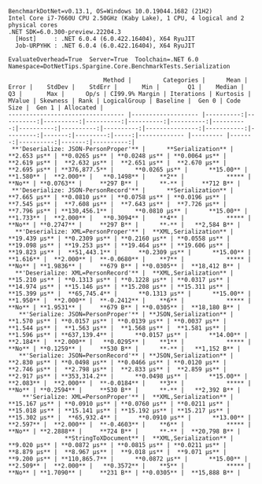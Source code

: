 
    BenchmarkDotNet=v0.13.1, OS=Windows 10.0.19044.1682 (21H2)
    Intel Core i7-7660U CPU 2.50GHz (Kaby Lake), 1 CPU, 4 logical and 2 physical cores
    .NET SDK=6.0.300-preview.22204.3
      [Host]     : .NET 6.0.4 (6.0.422.16404), X64 RyuJIT
      Job-URPYHK : .NET 6.0.4 (6.0.422.16404), X64 RyuJIT

    EvaluateOverhead=True  Server=True  Toolchain=.NET 6.0  
    Namespace=DotNetTips.Spargine.Core.BenchmarkTests.Serialization  

                               Method |         Categories |      Mean |     Error |    StdDev |    StdErr |       Min |        Q1 |    Median |        Q3 |       Max |      Op/s | CI99.9% Margin | Iterations | Kurtosis | MValue | Skewness | Rank | LogicalGroup | Baseline |  Gen 0 | Code Size |  Gen 1 | Allocated |
    --------------------------------- |------------------- |----------:|----------:|----------:|----------:|----------:|----------:|----------:|----------:|----------:|----------:|---------------:|-----------:|---------:|-------:|---------:|-----:|------------- |--------- |-------:|----------:|-------:|----------:|
     **'Deserialize: JSON-PersonProper'** |      **Serialization** |  **2.653 μs** | **0.0265 μs** | **0.0248 μs** | **0.0064 μs** |  **2.619 μs** |  **2.632 μs** |  **2.651 μs** |  **2.670 μs** |  **2.695 μs** | **376,877.5** |      **0.0265 μs** |      **15.00** |    **1.580** |  **2.000** |   **0.1498** |    **2** |            ***** |       **No** | **0.0763** |     **297 B** |      **-** |     **712 B** |
     **'Deserialize: JSON-PersonRecord'** |      **Serialization** |  **7.665 μs** | **0.0810 μs** | **0.0758 μs** | **0.0196 μs** |  **7.545 μs** |  **7.608 μs** |  **7.643 μs** |  **7.726 μs** |  **7.796 μs** | **130,456.1** |      **0.0810 μs** |      **15.00** |    **1.733** |  **2.000** |   **0.3094** |    **4** |            ***** |       **No** | **0.2747** |     **297 B** |      **-** |   **2,584 B** |
      **'Deserialize: XML=PersonProper'** |  **XML,Serialization** | **19.439 μs** | **0.2309 μs** | **0.2160 μs** | **0.0558 μs** | **19.098 μs** | **19.253 μs** | **19.464 μs** | **19.606 μs** | **19.823 μs** |  **51,443.1** |      **0.2309 μs** |      **15.00** |    **1.616** |  **2.000** |  **-0.0680** |    **7** |            ***** |       **No** | **1.9836** |     **679 B** | **0.0305** |  **18,412 B** |
      **'Deserialize: XML=PersonRecord'** |  **XML,Serialization** | **15.210 μs** | **0.1313 μs** | **0.1228 μs** | **0.0317 μs** | **14.974 μs** | **15.146 μs** | **15.208 μs** | **15.311 μs** | **15.399 μs** |  **65,745.4** |      **0.1313 μs** |      **15.00** |    **1.950** |  **2.000** |  **-0.2412** |    **6** |            ***** |       **No** | **1.9531** |     **679 B** | **0.0305** |  **18,180 B** |
       **'Serialize: JSON=PersonProper'** | **JSON,Serialization** |  **1.570 μs** | **0.0157 μs** | **0.0139 μs** | **0.0037 μs** |  **1.544 μs** |  **1.563 μs** |  **1.568 μs** |  **1.581 μs** |  **1.596 μs** | **637,139.4** |      **0.0157 μs** |      **14.00** |    **2.184** |  **2.000** |   **0.0295** |    **1** |            ***** |       **No** | **0.1259** |     **530 B** |      **-** |   **1,152 B** |
       **'Serialize: JSON=PersonRecord'** | **JSON,Serialization** |  **2.830 μs** | **0.0498 μs** | **0.0466 μs** | **0.0120 μs** |  **2.746 μs** |  **2.798 μs** |  **2.833 μs** |  **2.859 μs** |  **2.917 μs** | **353,314.2** |      **0.0498 μs** |      **15.00** |    **2.083** |  **2.000** |  **-0.0184** |    **3** |            ***** |       **No** | **0.2594** |     **530 B** |      **-** |   **2,392 B** |
        **'Serialize: XML=PersonProper'** |  **XML,Serialization** | **15.167 μs** | **0.0910 μs** | **0.0760 μs** | **0.0211 μs** | **15.018 μs** | **15.141 μs** | **15.192 μs** | **15.217 μs** | **15.302 μs** |  **65,932.4** |      **0.0910 μs** |      **13.00** |    **2.597** |  **2.000** |  **-0.4603** |    **6** |            ***** |       **No** | **2.2888** |     **724 B** |      **-** |  **20,798 B** |
                    **StringToXDocument** |  **XML,Serialization** |  **9.020 μs** | **0.0872 μs** | **0.0815 μs** | **0.0211 μs** |  **8.879 μs** |  **8.967 μs** |  **9.018 μs** |  **9.071 μs** |  **9.200 μs** | **110,865.7** |      **0.0872 μs** |      **15.00** |    **2.509** |  **2.000** |   **0.3572** |    **5** |            ***** |       **No** | **1.7090** |     **231 B** | **0.0305** |  **15,888 B** |
